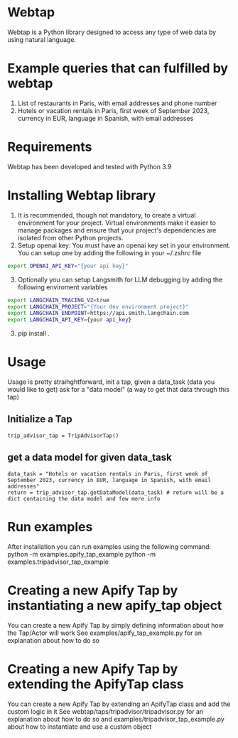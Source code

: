 # Webtap

Webtap is a Python library designed to access any type of web data by using natural language.

# Example queries that can fulfilled by webtap

1. List of restaurants in Paris, with email addresses and phone number
2. Hotels or vacation rentals in Paris, first week of September 2023, currency in EUR, language in Spanish, with email addresses

# Requirements

Webtap has been developed and tested with Python 3.9

# Installing Webtap library

1. It is recommended, though not mandatory, to create a virtual environment for your project.
Virtual environments make it easier to manage packages and ensure that your project's dependencies are isolated from other Python projects.
2. Setup openai key: 
You must have an openai key set in your environment. You can setup one by adding the following in your ~/.zshrc file
```bash
export OPENAI_API_KEY="{your api key}"
```

3. Optionally you can setup Langsmith for LLM debugging by adding the following enviroment variables
```bash
export LANGCHAIN_TRACING_V2=true
export LANGCHAIN_PROJECT="{Your dev environment project}"
export LANGCHAIN_ENDPOINT=https://api.smith.langchain.com
export LANGCHAIN_API_KEY={your api_key}
```

3. pip install .

# Usage
Usage is pretty straihghtforward, init a tap, given a data_task (data you would like to get) ask for a "data model" (a way to get that data through this tap)
## Initialize a Tap
```
trip_advisor_tap = TripAdvisorTap()
```
## get a data model for given data_task
```
data_task = "Hotels or vacation rentals in Paris, first week of September 2023, currency in EUR, language in Spanish, with email addresses"
return = trip_advisor_tap.getDataModel(data_task) # return will be a dict containing the data model and few more info
```

# Run examples

After installation you can run examples using the following command:
python -m examples.apify_tap_example
python -m examples.tripadvisor_tap_example

# Creating a new Apify Tap by instantiating a new apify_tap object

You can create a new Apify Tap by simply defining information about how the Tap/Actor will work
See examples/apify_tap_example.py for an explanation about how to do so

# Creating a new Apify Tap by extending the ApifyTap class

You can create a new Apify Tap by extending an ApifyTap class and add the custom logic in it
See webtap/taps/tripadvisor/tripadvisor.py for an explanation about how to do so and examples/tripadvisor_tap_example.py about how to instantiate and use a custom object